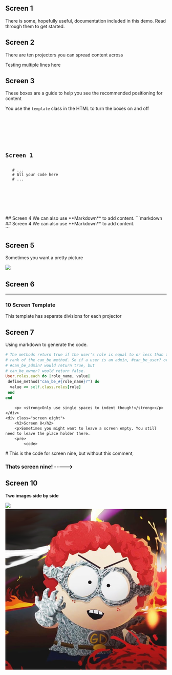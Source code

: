

<div class="studio template background">
    <div class="screen one">
        <h2>Screen 1</h2>
        <p> There is some, hopefully useful, documentation included in this demo.
            Read through them to get started.</o>
    </div>
    <div class="screen two">
        <h2>Screen 2</h2>
        <p> There are ten projectors you can spread content across</p>
        <p> Testing multiple lines here </p>
    </div>
    <div class="screen three">
        <h2>Screen 3</h2>
        <p>These boxes are a guide to help you see the recommended
           positioning for content</p>
        <p>You use the <code>template</code> class in the HTML to turn the boxes
           on and off</p>
        <pre>
            <code>
<!-- All this gets displayed as code -->
<div class="studio template background">
 <div class="screen one">
  <h2>Screen 1</h2>
   # ...
   # All your code here
   # ...
 </div>
</div>
<!-- From now on it behaves as normal -->
            </code>
        </pre>
    </div>
    <div class="screen four">
        ## Screen 4
        We can also use **Markdown** to add content.
```markdown
<div class="screen four">
 ## Screen 4
 We can also use **Markdown** to add content.
</div>
```
    </div>
    <div class="screen five">
        <h2>Screen 5</h2>
        <div class="img">
        <p>Sometimes you want a pretty picture</p>
        <img src="assets/img/inga.png" height=500>
        </div>
    </div>
    <div class="screen six">
        <h2>Screen 6</h2>
        <HR>
        <h3>10 Screen Template</h3>
        <p> This template has separate divisions for each projector</p>
    </div>
    <div class="screen seven">
        <h2>Screen 7</h2>
        <p> Using markdown to generate the code.</p>
        
```ruby
# The methods return true if the user's role is equal to or less than the
# rank of the can_be method. So if a user is an admin, #can_be_user? or
# #can_be_admin? would return true, but
# can_be_owner? would return false.
User.roles.each do |role_name, value|
 define_method("can_be_#{role_name}?") do
  value <= self.class.roles[role]
 end
end
```
        <p> <strong>Only use single spaces to indent though!</strong></p>
    </div>
    <div class="screen eight">
        <h2>Screen 8</h2>
        <p>Sometimes you might want to leave a screen empty. You still need to leave the place holder there.
        <pre>
            <code>
<div class="screen eight">
 # This is the code for screen nine, but without this comment,
</div>
            </code>
        </pre>
        <h3> Thats screen nine! -----> </h3>
    </div>
    <div class="screen nine">
    </div>
    <div class="screen ten">
        <h2>Screen 10</h2>
        <p><strong>Two images side by side</strong></p>
        <div class="row">
            <div class="two column left">
                <img src="assets/img/inga.png">
            </div>
            <div class="two column right">
                <img src="assets/img/gd.png">
            </div>
        </div>
    </div>
</div>


